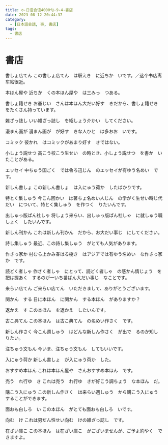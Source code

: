 ```yaml
---
title: o-日语会语4000句-9-4-書店
date: 2023-08-12 20:44:37
category:
  - [日本語会話, 事, 書店]
tags:
  - 書店
---
```


# 書店

書しょ店てん
この書しょ店てん　は駅えき　に近ちか　いです。／这个书店离车站很近。

本ほん屋や
近ちか　くの本ほん屋や　は三みっ　つある。

書しょ籍せき
お爺じい　さんは本ほん大だい好す　きだから、書しょ籍せき　をたくさん持っています。

雑ざっ誌し
いい雑ざっ誌し　を紹しょう介かい　してください。

漫まん画が
漫まん画が　が好す　きな人ひと　は多おお　いです。

コミック
彼かれ　はコミックがあまり好す　きではない。

小しょう説せつ
高こう校こう生せい　の時とき、小しょう説せつ　を書か　いたことがある。

エッセイ
中ちゅう国ごく　では魯ろ迅じん　のエッセイが有ゆう名めい　です。

新しん書しょ
この新しん書しょ　は入にゅう荷か　したばかりです。

特とく集しゅう
今こん回かい　は著ちょ名めい人じん　の学がく生せい時じ代だい　について、特とく集しゅう　を作つく　りたいんです。

出しゅっ版ぱん社しゃ
将しょう来らい、出しゅっ版ぱん社しゃ　に就しゅう職しょく　したいんです。

新しん刊かん
これは新しん刊かん　だから、お大だい事じ　にしてください。

詩し集しゅう
最近、この詩し集しゅう　がとても人気があります。

作さっ家か
村むら上かみ春はる樹き　はアジアでは有ゆう名めい　な作さっ家か　です。

読どく者しゃ
作さく者しゃ　にとって、読どく者しゃ　の感かん情じょう　を把は握あく　するのが一いち番ばん大だい事じ　なことです。

来らい店てん
ご来らい店てん　いただきまして、ありがとうございます。

関かん　する
日に本ほん　に関かん　する本ほん　がありますか？

返かえ　す
この本ほん　を返かえ　したいんです。

古こ典てん
この本ほん　は古こ典てん　の名めい作さく　です。

新しん作さく
今こん週しゅう　はどんな新しん作さく　が出で　るのか知し　りたい。

注ちゅう文もん
今いま、注ちゅう文もん　してもいいです。

入にゅう荷か
新しん書しょ　が入にゅう荷か　した。

おすすめ本ほん
これは本ほん屋や　さんおすすめ本ほん　です。

売う　れ行ゆ　き
これは売う　れ行ゆ　きが好こう調ちょう　な本ほん　だ。

購こう入にゅう
この新しん作さく　は来らい週しゅう　から購こう入にゅう　することができます。

面おも白しろ　い
この本ほん　がとても面おも白しろ　いです。

向む　け
これは男だん性せい向む　けの雑ざっ誌し　です。

在ざい庫こ
この本ほん　は在ざい庫こ　がございませんが、ご予よ約やく　できますよ。

